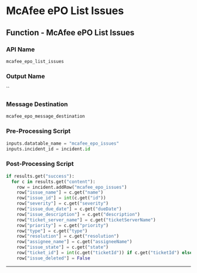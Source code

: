 <!--
    DO NOT MANUALLY EDIT THIS FILE
    THIS FILE IS AUTOMATICALLY GENERATED WITH resilient-sdk codegen
    Generated with resilient-sdk v50.0.151
-->

# McAfee ePO List Issues

## Function - McAfee ePO List Issues

### API Name
`mcafee_epo_list_issues`

### Output Name
``

### Message Destination
`mcafee_epo_message_destination`

### Pre-Processing Script
```python
inputs.datatable_name = "mcafee_epo_issues"
inputs.incident_id = incident.id
```

### Post-Processing Script
```python
if results.get("success"):
  for c in results.get("content"):
    row = incident.addRow("mcafee_epo_issues")
    row["issue_name"] = c.get("name")
    row["issue_id"] = int(c.get("id"))
    row["severity"] = c.get("severity")
    row["issue_due_date"] = c.get("dueDate")
    row["issue_description"] = c.get("description")
    row["ticket_server_name"] = c.get("ticketServerName")
    row["priority"] = c.get("priority")
    row["type"] = c.get("type")
    row["resolution"] = c.get("resolution")
    row["assignee_name"] = c.get("assigneeName")
    row["issue_state"] = c.get("state")
    row["ticket_id"] = int(c.get("ticketId")) if c.get("ticketId") else None
    row["issue_deleted"] = False
```

---


